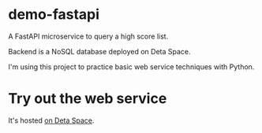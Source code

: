 # demo-fastapi
A FastAPI microservice to query a high score list.

Backend is a NoSQL database deployed on Deta Space.

I'm using this project to practice basic web service techniques with Python.

# Try out the web service
It's hosted [on Deta Space](https://demofastapi-1-e9928521.deta.app/docs).
